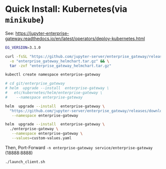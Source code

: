 # Quick Install: Kubernetes(via `minikube`)

See: https://jupyter-enterprise-gateway.readthedocs.io/en/latest/operators/deploy-kubernetes.html

```bash
EG_VERSION=3.1.0
```

```bash
curl -fsSL "https://github.com/jupyter-server/enterprise_gateway/releases/download/v${EG_VERSION}/jupyter_enterprise_gateway_helm-${EG_VERSION}.tar.gz" \
  -o "enterprise_gateway_helmchart.tar.gz" && \
  tar -zxf "enterprise_gateway_helmchart.tar.gz"

```

```bash
kubectl create namespace enterprise-gateway

# cd git/enterprise_gateway
# helm  upgrade --install  enterprise-gateway \
#   etc/kubernetes/helm/enterprise-gateway \
#    --namespace enterprise-gateway

helm  upgrade --install  enterprise-gateway \
  "https://github.com/jupyter-server/enterprise_gateway/releases/download/v${EG_VERSION}/jupyter_enterprise_gateway_helm-${EG_VERSION}.tar.gz" \
   --namespace enterprise-gateway

helm  upgrade --install  enterprise-gateway \
  ./enterprise-gateway \
   --namespace enterprise-gateway \
   --values=custom-values.yaml
```

Then, Port-Forward `-n enterprise-gateway service/enterprise-gateway` (18888:8888)

```bash
./launch_client.sh
```
